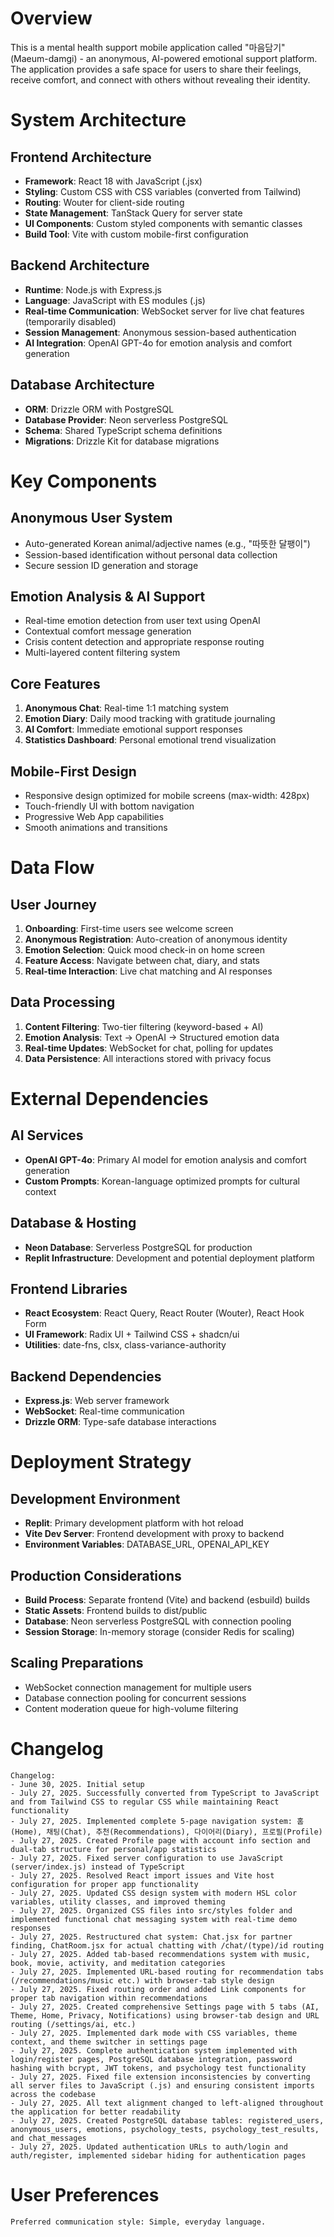 # Overview

This is a mental health support mobile application called "마음담기" (Maeum-damgi) - an anonymous, AI-powered emotional support platform. The application provides a safe space for users to share their feelings, receive comfort, and connect with others without revealing their identity.

# System Architecture

## Frontend Architecture
- **Framework**: React 18 with JavaScript (.jsx)
- **Styling**: Custom CSS with CSS variables (converted from Tailwind)
- **Routing**: Wouter for client-side routing
- **State Management**: TanStack Query for server state
- **UI Components**: Custom styled components with semantic classes
- **Build Tool**: Vite with custom mobile-first configuration

## Backend Architecture
- **Runtime**: Node.js with Express.js
- **Language**: JavaScript with ES modules (.js)
- **Real-time Communication**: WebSocket server for live chat features (temporarily disabled)
- **Session Management**: Anonymous session-based authentication
- **AI Integration**: OpenAI GPT-4o for emotion analysis and comfort generation

## Database Architecture
- **ORM**: Drizzle ORM with PostgreSQL
- **Database Provider**: Neon serverless PostgreSQL
- **Schema**: Shared TypeScript schema definitions
- **Migrations**: Drizzle Kit for database migrations

# Key Components

## Anonymous User System
- Auto-generated Korean animal/adjective names (e.g., "따뜻한 달팽이")
- Session-based identification without personal data collection
- Secure session ID generation and storage

## Emotion Analysis & AI Support
- Real-time emotion detection from user text using OpenAI
- Contextual comfort message generation
- Crisis content detection and appropriate response routing
- Multi-layered content filtering system

## Core Features
1. **Anonymous Chat**: Real-time 1:1 matching system
2. **Emotion Diary**: Daily mood tracking with gratitude journaling
3. **AI Comfort**: Immediate emotional support responses
4. **Statistics Dashboard**: Personal emotional trend visualization

## Mobile-First Design
- Responsive design optimized for mobile screens (max-width: 428px)
- Touch-friendly UI with bottom navigation
- Progressive Web App capabilities
- Smooth animations and transitions

# Data Flow

## User Journey
1. **Onboarding**: First-time users see welcome screen
2. **Anonymous Registration**: Auto-creation of anonymous identity
3. **Emotion Selection**: Quick mood check-in on home screen
4. **Feature Access**: Navigate between chat, diary, and stats
5. **Real-time Interaction**: Live chat matching and AI responses

## Data Processing
1. **Content Filtering**: Two-tier filtering (keyword-based + AI)
2. **Emotion Analysis**: Text → OpenAI → Structured emotion data
3. **Real-time Updates**: WebSocket for chat, polling for updates
4. **Data Persistence**: All interactions stored with privacy focus

# External Dependencies

## AI Services
- **OpenAI GPT-4o**: Primary AI model for emotion analysis and comfort generation
- **Custom Prompts**: Korean-language optimized prompts for cultural context

## Database & Hosting
- **Neon Database**: Serverless PostgreSQL for production
- **Replit Infrastructure**: Development and potential deployment platform

## Frontend Libraries
- **React Ecosystem**: React Query, React Router (Wouter), React Hook Form
- **UI Framework**: Radix UI + Tailwind CSS + shadcn/ui
- **Utilities**: date-fns, clsx, class-variance-authority

## Backend Dependencies
- **Express.js**: Web server framework
- **WebSocket**: Real-time communication
- **Drizzle ORM**: Type-safe database interactions

# Deployment Strategy

## Development Environment
- **Replit**: Primary development platform with hot reload
- **Vite Dev Server**: Frontend development with proxy to backend
- **Environment Variables**: DATABASE_URL, OPENAI_API_KEY

## Production Considerations
- **Build Process**: Separate frontend (Vite) and backend (esbuild) builds
- **Static Assets**: Frontend builds to dist/public
- **Database**: Neon serverless PostgreSQL with connection pooling
- **Session Storage**: In-memory storage (consider Redis for scaling)

## Scaling Preparations
- WebSocket connection management for multiple users
- Database connection pooling for concurrent sessions
- Content moderation queue for high-volume filtering

# Changelog

```
Changelog:
- June 30, 2025. Initial setup
- July 27, 2025. Successfully converted from TypeScript to JavaScript and from Tailwind CSS to regular CSS while maintaining React functionality
- July 27, 2025. Implemented complete 5-page navigation system: 홈(Home), 채팅(Chat), 추천(Recommendations), 다이어리(Diary), 프로필(Profile)
- July 27, 2025. Created Profile page with account info section and dual-tab structure for personal/app statistics
- July 27, 2025. Fixed server configuration to use JavaScript (server/index.js) instead of TypeScript
- July 27, 2025. Resolved React import issues and Vite host configuration for proper app functionality
- July 27, 2025. Updated CSS design system with modern HSL color variables, utility classes, and improved theming
- July 27, 2025. Organized CSS files into src/styles folder and implemented functional chat messaging system with real-time demo responses
- July 27, 2025. Restructured chat system: Chat.jsx for partner finding, ChatRoom.jsx for actual chatting with /chat/(type)/id routing
- July 27, 2025. Added tab-based recommendations system with music, book, movie, activity, and meditation categories
- July 27, 2025. Implemented URL-based routing for recommendation tabs (/recommendations/music etc.) with browser-tab style design
- July 27, 2025. Fixed routing order and added Link components for proper tab navigation within recommendations
- July 27, 2025. Created comprehensive Settings page with 5 tabs (AI, Theme, Home, Privacy, Notifications) using browser-tab design and URL routing (/settings/ai, etc.)
- July 27, 2025. Implemented dark mode with CSS variables, theme context, and theme switcher in settings page
- July 27, 2025. Complete authentication system implemented with login/register pages, PostgreSQL database integration, password hashing with bcrypt, JWT tokens, and psychology test functionality
- July 27, 2025. Fixed file extension inconsistencies by converting all server files to JavaScript (.js) and ensuring consistent imports across the codebase
- July 27, 2025. All text alignment changed to left-aligned throughout the application for better readability
- July 27, 2025. Created PostgreSQL database tables: registered_users, anonymous_users, emotions, psychology_tests, psychology_test_results, and chat_messages
- July 27, 2025. Updated authentication URLs to auth/login and auth/register, implemented sidebar hiding for authentication pages
```

# User Preferences

```
Preferred communication style: Simple, everyday language.
```